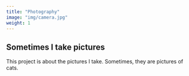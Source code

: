 ```yaml
---
title: "Photography"
image: "img/camera.jpg"
weight: 1
---
```


## Sometimes I take pictures

This project is about the pictures I take. Sometimes, they are pictures of cats.
